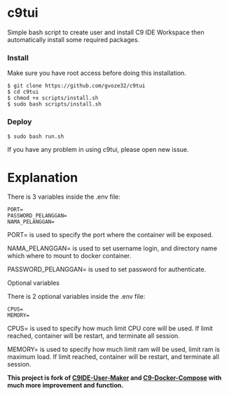 # c9tui

Simple bash script to create user and install C9 IDE Workspace then automatically install some required packages.

### Install

Make sure you have root access before doing this installation.

```
$ git clone https://github.com/gvoze32/c9tui
$ cd c9tui
$ chmod +x scripts/install.sh
$ sudo bash scripts/install.sh
```

### Deploy

```
$ sudo bash run.sh
```

If you have any problem in using c9tui, please open new issue.

# Explanation

There is 3 variables inside the .env file:
```
PORT=
PASSWORD_PELANGGAN=
NAMA_PELANGGAN=
```
PORT= is used to specify the port where the container will be exposed.

NAMA_PELANGGAN= is used to set username login, and directory name which where to mount to docker container.

PASSWORD_PELANGGAN= is used to set password for authenticate.

Optional variables

There is 2 optional variables inside the .env file:
```
CPUS=
MEMORY=
```
CPUS= is used to specify how much limit CPU core will be used. If limit reached, container will be restart, and terminate all session.

MEMORY= is used to specify how much limit ram will be used, limit ram is maximum load. If limit reached, container will be restart, and terminate all session.

**This project is fork of [C9IDE-User-Maker](https://github.com/nicolasjulian/C9IDE-User-Maker) and [C9-Docker-Compose](https://github.com/nicolasjulian/C9-Docker-Compose) with much more improvement and function.**